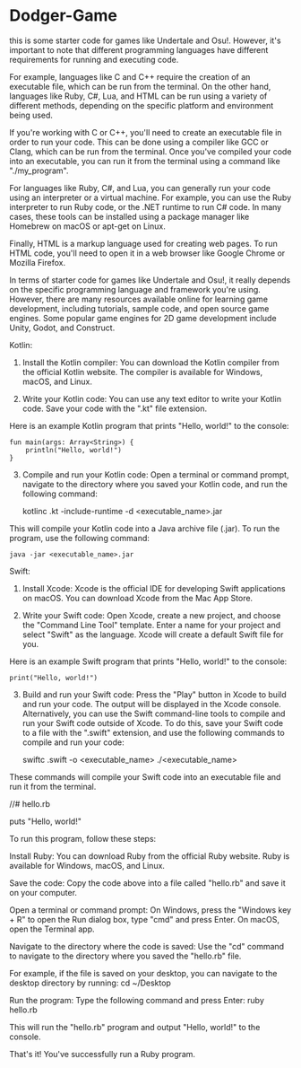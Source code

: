 # Dodger-Game
this is some starter code for games like Undertale and Osu!. However, it's important to note that different programming languages have different requirements for running and executing code.

For example, languages like C and C++ require the creation of an executable file, which can be run from the terminal. On the other hand, languages like Ruby, C#, Lua, and HTML can be run using a variety of different methods, depending on the specific platform and environment being used.

If you're working with C or C++, you'll need to create an executable file in order to run your code. This can be done using a compiler like GCC or Clang, which can be run from the terminal. Once you've compiled your code into an executable, you can run it from the terminal using a command like "./my_program".

For languages like Ruby, C#, and Lua, you can generally run your code using an interpreter or a virtual machine. For example, you can use the Ruby interpreter to run Ruby code, or the .NET runtime to run C# code. In many cases, these tools can be installed using a package manager like Homebrew on macOS or apt-get on Linux.

Finally, HTML is a markup language used for creating web pages. To run HTML code, you'll need to open it in a web browser like Google Chrome or Mozilla Firefox.

In terms of starter code for games like Undertale and Osu!, it really depends on the specific programming language and framework you're using. However, there are many resources available online for learning game development, including tutorials, sample code, and open source game engines. Some popular game engines for 2D game development include Unity, Godot, and Construct.


Kotlin:

1. Install the Kotlin compiler: You can download the Kotlin compiler from the official Kotlin website. The compiler is available for Windows, macOS, and Linux.

2. Write your Kotlin code: You can use any text editor to write your Kotlin code. Save your code with the ".kt" file extension.

  Here is an example Kotlin program that prints "Hello, world!" to the console:

    fun main(args: Array<String>) {
        println("Hello, world!")
    }

3. Compile and run your Kotlin code: Open a terminal or command prompt, navigate to the directory where you saved your Kotlin code, and run the following command:
  
    kotlinc <filename>.kt -include-runtime -d <executable_name>.jar
  
  This will compile your Kotlin code into a Java archive file (.jar). To run the program, use the following command:
  
    java -jar <executable_name>.jar

Swift:

1. Install Xcode: Xcode is the official IDE for developing Swift applications on macOS. You can download Xcode from the Mac App Store.

2. Write your Swift code: Open Xcode, create a new project, and choose the "Command Line Tool" template. Enter a name for your project and select "Swift" as the language. Xcode will create a default Swift file for you.

  Here is an example Swift program that prints "Hello, world!" to the console:
  
    print("Hello, world!")

3. Build and run your Swift code: Press the "Play" button in Xcode to build and run your code. The output will be displayed in the Xcode console.
  Alternatively, you can use the Swift command-line tools to compile and run your Swift code outside of Xcode. To do this, save your Swift code to a file with the ".swift" extension, and use the following commands to compile and run your code:
  
    swiftc <filename>.swift -o <executable_name>
  ./<executable_name>

These commands will compile your Swift code into an executable file and run it from the terminal.

  //# hello.rb

puts "Hello, world!"

  To run this program, follow these steps:

Install Ruby: You can download Ruby from the official Ruby website. Ruby is available for Windows, macOS, and Linux.

Save the code: Copy the code above into a file called "hello.rb" and save it on your computer.

Open a terminal or command prompt: On Windows, press the "Windows key + R" to open the Run dialog box, type "cmd" and press Enter. On macOS, open the Terminal app.

Navigate to the directory where the code is saved: Use the "cd" command to navigate to the directory where you saved the "hello.rb" file.

For example, if the file is saved on your desktop, you can navigate to the desktop directory by running:
  cd ~/Desktop

Run the program: Type the following command and press Enter:
  ruby hello.rb

 This will run the "hello.rb" program and output "Hello, world!" to the console.

That's it! You've successfully run a Ruby program.
